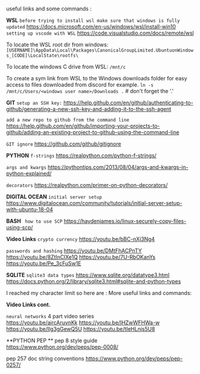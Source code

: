 useful links and some commands :

 **WSL**
 ```before trying to install wsl make sure that windows is fully updated```
 https://docs.microsoft.com/en-us/windows/wsl/install-win10
 ```setting up vscode with WSL```
 https://code.visualstudio.com/docs/remote/wsl

 To locate the WSL root dir from windows:
 ```[USERNAME]\AppData\Local\Packages\CanonicalGroupLimited.UbuntuonWindows_[CODE]\LocalState\rootfs\```

 To locate the windows C drive from WSL:
 ```/mnt/c```

 To create a sym link from WSL to the Windows downloads folder for easy access to files downloaded from discord for example.
 ```ln -s /mnt/c/Users/<windows user name>/Downloads .``` # don't forget the '.'

 **GIT**
 ```setup an SSH key:```
 https://help.github.com/en/github/authenticating-to-github/generating-a-new-ssh-key-and-adding-it-to-the-ssh-agent

 ```add a new repo to github from the command line```
 https://help.github.com/en/github/importing-your-projects-to-github/adding-an-existing-project-to-github-using-the-command-line

 ```GIT ignore```
 https://github.com/github/gitignore

 **PYTHON**
 ```f-strings```
 https://realpython.com/python-f-strings/

 ```args and kwargs```
 https://pythontips.com/2013/08/04/args-and-kwargs-in-python-explained/

 ```decorators```
 https://realpython.com/primer-on-python-decorators/

 **DIGITAL OCEAN**
 ```initial server setup```
 https://www.digitalocean.com/community/tutorials/initial-server-setup-with-ubuntu-18-04

 **BASH**
 ``` how to use SCP```
 https://haydenjames.io/linux-securely-copy-files-using-scp/

 **Video Links**
 ```crypto currency```
 https://youtu.be/bBC-nXj3Ng4

 ```passwords and hashing```
 https://youtu.be/DMtFhACPnTY
 https://youtu.be/8ZtInClXe1Q
 https://youtu.be/7U-RbOKanYs
 https://youtu.be/Pe_3cFuSw1E

 **SQLITE**
 ```sqlite3 data types```
 https://www.sqlite.org/datatype3.html
 https://docs.python.org/2/library/sqlite3.html#sqlite-and-python-types

I reached my character limit so here are :
More useful links and commands: 

**Video Links cont.**

```neural networks```
4 part video series  
https://youtu.be/aircAruvnKk
https://youtu.be/IHZwWFHWa-w
https://youtu.be/Ilg3gGewQ5U
https://youtu.be/tIeHLnjs5U8

**PYTHON PEP **
pep 8 style guide
https://www.python.org/dev/peps/pep-0008/

pep 257 doc string conventions
https://www.python.org/dev/peps/pep-0257/
